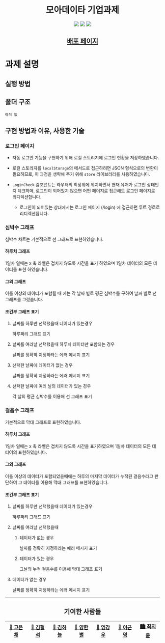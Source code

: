 <h1 align="center"> 모아데이타 기업과제 </h1>
<p align="center">
  <img src="https://img.shields.io/badge/-Typescript-3178C6?style=flat-square&logo=TypeScript&logoColor=white"> <img src="https://img.shields.io/badge/-React-61DAFB?style=flat-square&logo=React&logoColor=white"> <img src="https://img.shields.io/badge/-Sass-CC6699?style=flat-square&logo=Sass&logoColor=white">
</p>

<h2 align="center"><a href="/">배포 페이지</a></h2>

# 과제 설명

## 실행 방법

## 폴더 구조

```
아직 없
```

## 구현 방법과 이유, 사용한 기술

### 로그인 페이지

- 자동 로그인 기능을 구현하기 위해 로컬 스토리지에 로그인 현황을 저장하였습니다.

- 로컬 스토리지를 `localStorage`의 메서드로 접근하려면 JSON 형식으로의 변환이 필요하므로, 이 과정을 생략해 주기 위해 `store` 라이브러리를 사용하였습니다.

- `LoginCheck` 컴포넌트는 라우터의 최상위에 위치하면서 현재 유저가 로그인 상태인지 체크하며, 로그인이 되어있지 않으면 어떤 페이지로 접근해도 로그인 페이지로 리디렉션합니다.

  - 로그인이 되어있는 상태에서는 로그인 페이지 (/login) 에 접근하면 루트 경로로 리디렉션됩니다.
  
### 심박수 그래프

심박수 차트는 기본적으로 선 그래프로 표현하였습니다.

#### 하루치 그래프

1일차 일때는 x 축 라벨은 겹치지 않도록 시간을 표기 하였으며 1일차 데이터의 모든 데이터를 표현 하였습니다.

#### 그외 그래프

이틀 이상의 데이터가 포함될 때 에는  각 날짜 별로 평균 심박수를 구하여 날짜 별로 선 그래프를 그렸습니다.

#### 조건부 그래프 표기

1. 날짜를 하루만 선택했을때 데이터가 있는경우

   하루짜리 그래프 표기

2. 날짜를 여러날 선택했을때 하루치 데이터만 포함되는 경우

   날짜를 정확히 지정하라는 에러 메시지 표기

3. 선택한 날짜에 데이터가 없는 경우

   날짜를 정확히 지정하라는 에러 메시지 표기

4. 선택한 날짜에 여러 날의 데이터가 있는 경우

   각 날의 평균 심박수를 이용해 선 그래프 표기

### 걸음수 그래프

기본적으로 막대 그래프로 표현하였습니다.

#### 하루치 그래프

1일차 일때는 x 축 라벨은 겹치지 않도록 시간을 표기하였으며 1일차 데이터의 모든 데티어의 표현하였습니다.

#### 그외 그래프

이틀 이상의 데이터가 포함되었을때에는 하루의 마지막 데이터가 누적된 걸음수라고 판단하여 그 데이터를 이용해 막대 그래프를 표현하였습니다.

#### 조건부 그래프 표기

1. 날짜를 하루만 선택했을때 데이터가 있는경우

   하루짜리 그래프 표기

2. 날짜를 여러날 선택했을때

   1. 데이터가 없는 경우

      날짜를 정확히 지정하라는 에러 메시지 표기

   2. 데이터가 있는 경우

      그날의 누적 걸음수를 이용해 막대 그래프 표기

3. 데이터가 없는 경우

   날짜를 정확히 지정하라는 에러 메시지 표기
 
<hr />

<h2 align="center">기여한 사람들</h2>
<p align="center">
<table align="center">
  <thead>
    <tr>
      <th><a href="https://github.com/kec0130">🌅 고은채</a></th>
      <th><a href="https://github.com/HyeongSeoku">🌇 김형석</a></th>
      <th><a href="https://github.com/lazy-sky">🌃 김하늘</a></th>
      <th><a href="https://github.com/han-byul-yang">🎇 양한별</a></th>
      <th><a href="https://github.com/yhnb3">🌠 엄강우</a></th>
      <th><a href="https://github.com/Keunyeong">🌉 이근영</a></th>
      <th><a href="https://github.com/chichoon">🏙 최지윤</a></th>
    </tr>
  </thead>
</table>
</p>
